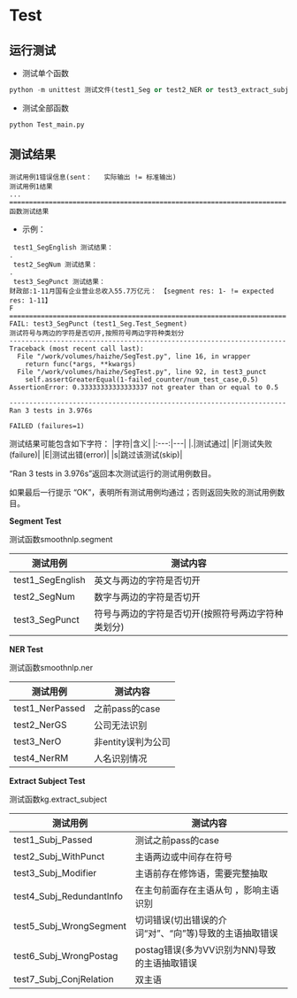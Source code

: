 # Test


## 运行测试

* 测试单个函数

```python
python -m unittest 测试文件(test1_Seg or test2_NER or test3_extract_subject)
```

* 测试全部函数
```python
python Test_main.py
```

## 测试结果

```
测试用例1错误信息(sent：   实际输出 != 标准输出)
测试用例1结果
...
======================================================================
函数测试结果
```


* 示例：
```
 test1_SegEnglish 测试结果：
.
 test2_SegNum 测试结果：
.
 test3_SegPunct 测试结果：
财政部:1-11月国有企业营业总收入55.7万亿元： 【segment res: 1- != expected res: 1-11】
F
======================================================================
FAIL: test3_SegPunct (test1_Seg.Test_Segment)
测试符号与两边的字符是否切开,按照符号两边字符种类划分
----------------------------------------------------------------------
Traceback (most recent call last):
  File "/work/volumes/haizhe/SegTest.py", line 16, in wrapper
    return func(*args, **kwargs)
  File "/work/volumes/haizhe/SegTest.py", line 92, in test3_punct
    self.assertGreaterEqual(1-failed_counter/num_test_case,0.5)
AssertionError: 0.33333333333333337 not greater than or equal to 0.5

----------------------------------------------------------------------
Ran 3 tests in 3.976s

FAILED (failures=1)
```

测试结果可能包含如下字符：
|字符|含义|
|:---:|---|
|.|测试通过|
|F|测试失败(failure)|
|E|测试出错(error)|
|s|跳过该测试(skip)|

“Ran 3 tests in 3.976s”返回本次测试运行的测试用例数目。

如果最后一行提示 “OK”，表明所有测试用例均通过；否则返回失败的测试用例数目。




**Segment Test**

测试函数smoothnlp.segment

|测试用例|测试内容|
|---|---|
|test1_SegEnglish|英文与两边的字符是否切开|
|test2_SegNum|数字与两边的字符是否切开|
|test3_SegPunct|符号与两边的字符是否切开(按照符号两边字符种类划分)|


**NER Test**

测试函数smoothnlp.ner

|测试用例|测试内容|
|---|---|
|test1_NerPassed|之前pass的case|
|test2_NerGS|公司无法识别|
|test3_NerO|非entity误判为公司|
|test4_NerRM|人名识别情况|


**Extract Subject Test**

测试函数kg.extract_subject

|测试用例|测试内容|
|---|---|
|test1_Subj_Passed|测试之前pass的case|
|test2_Subj_WithPunct|主语两边或中间存在符号|
|test3_Subj_Modifier|主语前存在修饰语，需要完整抽取|
|test4_Subj_RedundantInfo|在主句前面存在主语从句 ，影响主语识别|
|test5_Subj_WrongSegment|切词错误(切出错误的介词“对”、“向”等)导致的主语抽取错误|
|test6_Subj_WrongPostag|postag错误(多为VV识别为NN)导致的主语抽取错误|
|test7_Subj_ConjRelation|双主语|